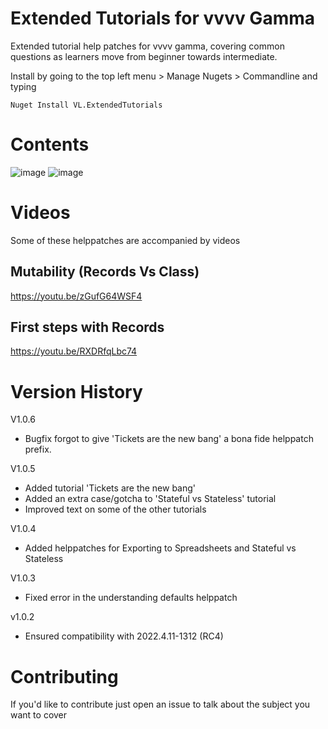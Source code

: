 # Extended Tutorials for vvvv Gamma
Extended tutorial help patches for vvvv gamma, covering common questions as learners move from beginner towards intermediate. 

Install by going to the top left menu > Manage Nugets > Commandline and typing 

````Nuget Install VL.ExtendedTutorials````

# Contents
![image](https://user-images.githubusercontent.com/4467208/195159919-e2f16f20-3ed7-476d-8016-3c392a35d61e.png)
![image](https://user-images.githubusercontent.com/4467208/195159939-a0ca1dd9-a79c-4630-a2e3-3576ca90d66e.png)



# Videos
Some of these helppatches are accompanied by videos

## Mutability (Records Vs Class)
https://youtu.be/zGufG64WSF4

## First steps with Records
https://youtu.be/RXDRfqLbc74

# Version History
V1.0.6 
* Bugfix forgot to give 'Tickets are the new bang' a bona fide helppatch prefix. 

V1.0.5 
* Added tutorial 'Tickets are the new bang' 
* Added an extra case/gotcha to 'Stateful vs Stateless' tutorial 
* Improved text on some of the other tutorials 

V1.0.4 
* Added helppatches for Exporting to Spreadsheets and Stateful vs Stateless

V1.0.3 
* Fixed error in the understanding defaults helppatch 

v1.0.2 
* Ensured compatibility with 2022.4.11-1312 (RC4) 

# Contributing
If you'd like to contribute just open an issue to talk about the subject you want to cover
